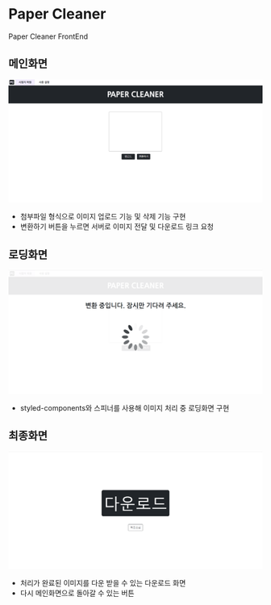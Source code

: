 # Paper Cleaner

Paper Cleaner FrontEnd

## 메인화면

![Pic](./sample/sample1.png)
- 첨부파일 형식으로 이미지 업로드 기능 및 삭제 기능 구현
- 변환하기 버튼을 누르면 서버로 이미지 전달 및 다운로드 링크 요청

## 로딩화면
![Pic2](./sample/sample2.png)
- styled-components와 스피너를 사용해 이미지 처리 중 로딩화면 구현

## 최종화면
![Pic3](./sample/sample3.png)
- 처리가 완료된 이미지를 다운 받을 수 있는 다운로드 화면
- 다시 메인화면으로 돌아갈 수 있는 버튼
